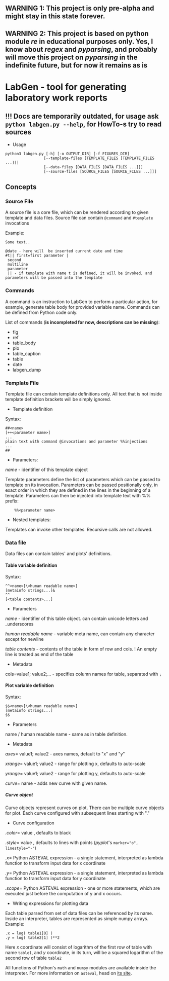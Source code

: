 ## **WARNING 1:** This project is only pre-alpha and might stay in this state forever.
## **WARNING 2:** This project is based on python module _re_ in educational purposes only. Yes, I know about _regex_ and _pyparsing_, and probably will move this project on _pyparsing_ in the indefinite future, but for now it remains as is


# LabGen - tool for generating laboratory work reports

## !!! Docs are temporarily outdated, for usage ask `python labgen.py --help`, for HowTo-s try to read sources 

* Usage
```
python3 labgen.py [-h] [-o OUTPUT_DIR] [-f FIGURES_DIR]
                 [--template-files [TEMPLATE_FILES [TEMPLATE_FILES ...]]]
                 [--data-files [DATA_FILES [DATA_FILES ...]]]
                 [--source-files [SOURCE_FILES [SOURCE_FILES ...]]]
```

## Concepts

### Source File
A source file is a core file, which can be rendered according to given template and data files.
Source file can contain `@command` and `#template` invocations

Example:
```
Some text..

@date - here will  be inserted current date and time
#t|| first=first parameter |
 second 
 multiline
 parameter
 || - if template with name t is defined, it will be invoked, and parameters will be passed into the template
```

### Commands

A command is an instruction to LabGen to perform a particular action, for example, generate table body for provided variable name.
Commands can be defined from Python code only. 

List of commands (**is incompleted for now, descriptions can be missing**):

* fig
* ref
* table_body
* plo
* table_caption
* table 
* date
* labgen_dump 

### Template File
Template file can contain template definitions only. All text that is not inside template definition brackets will be
simply ignored.

* Template definition

Syntax:
```
##<name>
[++<parameter name>]
...
plain text with command @invocations and parameter %%injections
...
##
```

* Parameters:

_name_ - identifier of this template object

Template parameters define the list of parameters which can be passed to template on its invocation. Parameters can
be passed positionally only, in exact order in which they are defined in the lines in the beginning of a template.
Parameters can then be injected into template text with %% prefix:
```
    %%<parameter name>
```

* Nested templates:

Templates can invoke other templates. Recursive calls are not allowed.

### Data file

Data files can contain tables' and plots' definitions.

#### Table variable definition

Syntax:
```
^^<name>[\<human readable name>]
[metainfo strings...]&
^^
[<table contents>...]
```

* Parameters

_name_ - identifier of this table object. can contain unicode letters and _underscores

_human readable name_ - variable meta name, can contain any character except for newline

_table contents_ - contents of the table in form of row and cols. ! An empty line is treated as end of the table

* Metadata

cols=value1; value2;... - specifies column names for table, separated with `;`

#### Plot variable definition

Syntax:
```
$$<name>[\<human readable name>]
[metainfo strings...]
$$
```

* Parameters

name / human readable name - same as in table definition.

* Metadata

_axes_= value1; value2 - axes names, default to "x" and "y"

_xrange_= value1; value2 - range for plotting x, defaults to auto-scale

_yrange_= value1; value2 - range for plotting y, defaults to auto-scale

_curve_= name - adds new curve with given name.

##### Curve object
Curve objects represent curves on plot. There can be multiple curve objects for plot.
Each curve configured with subsequent lines starting with "."

* Curve configuration

_.color_= value , defaults to black

_.style_= value , defaults to lines with points (_pyplot_'s `marker="o", linestyle="-"`)

_.x_= Python ASTEVAL expression - a single statement, interpreted as lambda function to transform input data for x coordinate

_.y_= Python ASTEVAL expression - a single statement, interpreted as lambda function to transform input data for y coordinate

_.scope_= Python ASTEVAL expression - one or more statements, which are executed just before the computation of y and x occurs.

* Writing expressions for plotting data

Each table parsed from set of data files can be referenced by its name. Inside an interpreter, tables are represented as simple numpy arrays.
Example:
```
.x = log( table1[0] )
.y = log( table2[1] )**2
```
Here _x_ coordinate will consist of logarithm of the first row of table with name `table1`, and _y_ coordinate, in its turn, will be a squared logarithm of the second row of table `table2` 

All functions of Python's `math` and `numpy` modules are available inside the interpreter.
For more information on `asteval`, head on [its site](https://newville.github.io/asteval/).
